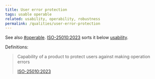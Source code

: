 ```yaml
---
title: User error protection
tags: usable operable
related: usability, operability, robustness
permalink: /qualities/user-error-protection
---
```



See also [#operable](/tag-operable). [ISO-25010:2023](/references/#iso-25010-2023) sorts it below [usability](/tag-usable).


Definitions:

>Capability of a product to protect users against making operation errors
>
>[ISO-25010:2023](/references/#iso-25010-2023)


